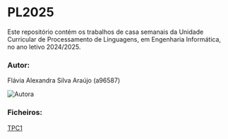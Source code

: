 # PL2025

Este repositório contém os trabalhos de casa semanais da Unidade Curricular de Processamento de Linguagens, em Engenharia Informática, no ano letivo 2024/2025.


### Autor:
Flávia Alexandra Silva Araújo (a96587)

![Autora](https://avatars.githubusercontent.com/u/73347444?v=4)

### Ficheiros:
[TPC1](https://github.com/flaviaraujo/PL2025/tree/main/TPC1)
